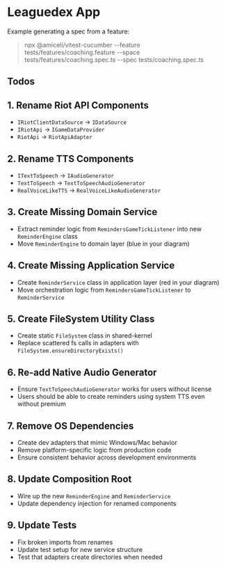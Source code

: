# Leaguedex App

Example generating a spec from a feature:
> npx @amiceli/vitest-cucumber --feature tests/features/coaching.feature --space tests/features/coaching.spec.ts --spec tests/coaching.spec.ts

## Todos

## **1. Rename Riot API Components**
- `IRiotClientDataSource` → `IDataSource`
- `IRiotApi` → `IGameDataProvider`
- `RiotApi` → `RiotApiAdapter`

## **2. Rename TTS Components**
- `ITextToSpeech` → `IAudioGenerator`
- `TextToSpeech` → `TextToSpeechAudioGenerator`
- `RealVoiceLikeTTS` → `RealVoiceLikeAudioGenerator`

## **3. Create Missing Domain Service**
- Extract reminder logic from `RemindersGameTickListener` into new `ReminderEngine` class
- Move `ReminderEngine` to domain layer (blue in your diagram)

## **4. Create Missing Application Service**
- Create `ReminderService` class in application layer (red in your diagram)
- Move orchestration logic from `RemindersGameTickListener` to `ReminderService`

## **5. Create FileSystem Utility Class**
- Create static `FileSystem` class in shared-kernel
- Replace scattered fs calls in adapters with `FileSystem.ensureDirectoryExists()`

## **6. Re-add Native Audio Generator**
- Ensure `TextToSpeechAudioGenerator` works for users without license
- Users should be able to create reminders using system TTS even without premium

## **7. Remove OS Dependencies**
- Create dev adapters that mimic Windows/Mac behavior
- Remove platform-specific logic from production code
- Ensure consistent behavior across development environments

## **8. Update Composition Root**
- Wire up the new `ReminderEngine` and `ReminderService`
- Update dependency injection for renamed components

## **9. Update Tests**
- Fix broken imports from renames
- Update test setup for new service structure
- Test that adapters create directories when needed